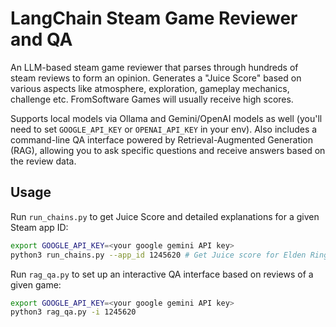 # LangChain Steam Game Reviewer and QA

An LLM-based steam game reviewer that parses through hundreds of steam reviews to form an opinion. Generates a "Juice Score" based on various aspects like atmosphere, exploration, gameplay mechanics, challenge etc. FromSoftware Games will usually receive high scores.

Supports local models via Ollama and Gemini/OpenAI models as well (you'll need to set `GOOGLE_API_KEY` or `OPENAI_API_KEY` in your env).
Also includes a command-line QA interface powered by Retrieval-Augmented Generation (RAG), allowing you to ask specific questions and receive answers based on the review data.

## Usage

Run `run_chains.py` to get Juice Score and detailed explanations for a given Steam app ID:
```sh
export GOOGLE_API_KEY=<your google gemini API key>
python3 run_chains.py --app_id 1245620 # Get Juice score for Elden Ring
```

Run `rag_qa.py` to set up an interactive QA interface based on reviews of a given game:
```sh
export GOOGLE_API_KEY=<your google gemini API key>
python3 rag_qa.py -i 1245620
```

